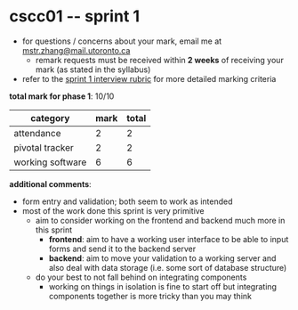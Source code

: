 # cscc01 -- sprint 1

- for questions / concerns about your mark, email me at mstr.zhang@mail.utoronto.ca
  - remark requests must be received within **2 weeks** of receiving your mark (as stated in the syllabus)
- refer to the [sprint 1 interview rubric](https://cmsweb.utsc.utoronto.ca/cscc01f19/project/Sprint1Demo.txt) for more detailed marking criteria
  
**total mark for phase 1**: 10/10

|category|mark|total|
|---|---|---|
|attendance|2|2|
|pivotal tracker|2|2|
|working software|6|6|

**additional comments**:

- form entry and validation; both seem to work as intended
- most of the work done this sprint is very primitive
  - aim to consider working on the frontend and backend much more in this sprint
    - **frontend**: aim to have a working user interface to be able to input forms and send it to the backend server
    - **backend**: aim to move your validation to a working server and also deal with data storage (i.e. some sort of database structure)
  - do your best to not fall behind on integrating components
    - working on things in isolation is fine to start off but integrating components together is more tricky than you may think
